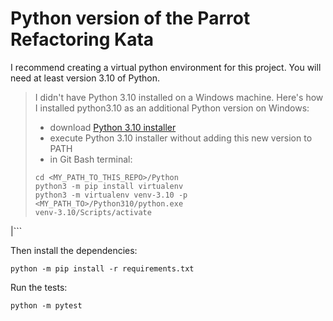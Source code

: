 Python version of the Parrot Refactoring Kata
=============================================

I recommend creating a virtual python environment for this project. You will need at least version 3.10 of Python. 

> I didn't have Python 3.10 installed on a Windows machine. 
> Here's how I installed python3.10 as an additional Python version on Windows:
> - download [Python 3.10 installer](https://www.python.org/downloads/release/python-3100/)
> - execute Python 3.10 installer without adding this new version to PATH
> - in Git Bash terminal:
> ```buildoutcfg
> cd <MY_PATH_TO_THIS_REPO>/Python
> python3 -m pip install virtualenv
> python3 -m virtualenv venv-3.10 -p <MY_PATH_TO>/Python310/python.exe
> venv-3.10/Scripts/activate
|```


Then install the dependencies:

    python -m pip install -r requirements.txt

Run the tests:

    python -m pytest
